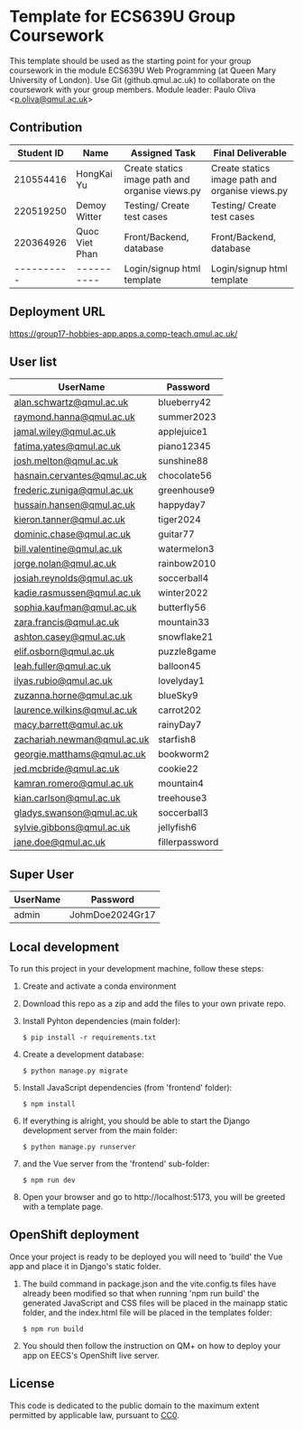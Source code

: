 # Template for ECS639U Group Coursework

This template should be used as the starting point for your group coursework in the module ECS639U Web Programming (at Queen Mary University of London). Use Git (github.qmul.ac.uk) to collaborate on the coursework with your group members. Module leader: Paulo Oliva <[p.oliva@qmul.ac.uk](mailto:p.oliva@qmul.ac.uk)>

## Contribution

| Student ID | Name           | Assigned Task                                   | Final Deliverable                               |
| ---------- | -------------- | ----------------------------------------------- | ----------------------------------------------- |
| 210554416  | HongKai Yu     | Create statics image path and organise views.py | Create statics image path and organise views.py |
| 220519250  | Demoy Witter   | Testing/ Create test cases                      | Testing/ Create test cases                      |
| 220364926  | Quoc Viet Phan | Front/Backend, database                         | Front/Backend, database                         |
| ---------- | ----------     | Login/signup html template                      | Login/signup html template                      |

## Deployment URL

https://group17-hobbies-app.apps.a.comp-teach.qmul.ac.uk/

## User list

| UserName | Password |
| -------- | -------- |
| alan.schwartz@qmul.ac.uk | blueberry42 |
| raymond.hanna@qmul.ac.uk | summer2023 |
| jamal.wiley@qmul.ac.uk | applejuice1 |
| fatima.yates@qmul.ac.uk | piano12345 |
| josh.melton@qmul.ac.uk | sunshine88 |
| hasnain.cervantes@qmul.ac.uk | chocolate56 |
| frederic.zuniga@qmul.ac.uk | greenhouse9 |
| hussain.hansen@qmul.ac.uk | happyday7 |
| kieron.tanner@qmul.ac.uk | tiger2024 |
| dominic.chase@qmul.ac.uk | guitar77 |
| bill.valentine@qmul.ac.uk | watermelon3 |
| jorge.nolan@qmul.ac.uk | rainbow2010 |
| josiah.reynolds@qmul.ac.uk | soccerball4 |
| kadie.rasmussen@qmul.ac.uk | winter2022 |
| sophia.kaufman@qmul.ac.uk | butterfly56 |
| zara.francis@qmul.ac.uk | mountain33 |
| ashton.casey@qmul.ac.uk | snowflake21 |
| elif.osborn@qmul.ac.uk | puzzle8game |
| leah.fuller@qmul.ac.uk | balloon45 |
| ilyas.rubio@qmul.ac.uk | lovelyday1 |
| zuzanna.horne@qmul.ac.uk | blueSky9 |
| laurence.wilkins@qmul.ac.uk | carrot202 |
| macy.barrett@qmul.ac.uk | rainyDay7 |
| zachariah.newman@qmul.ac.uk | starfish8 |
| georgie.matthams@qmul.ac.uk | bookworm2 |
| jed.mcbride@qmul.ac.uk | cookie22 |
| kamran.romero@qmul.ac.uk | mountain4 |
| kian.carlson@qmul.ac.uk | treehouse3 |
| gladys.swanson@qmul.ac.uk | soccerball3 |
| sylvie.gibbons@qmul.ac.uk | jellyfish6 |
| jane.doe@qmul.ac.uk | fillerpassword |

## Super User

| UserName | Password |
| -------- | -------- |
| admin | JohmDoe2024Gr17 |

## Local development

To run this project in your development machine, follow these steps:

1. Create and activate a conda environment

2. Download this repo as a zip and add the files to your own private repo.

3. Install Pyhton dependencies (main folder):

   ```console
   $ pip install -r requirements.txt
   ```

4. Create a development database:

   ```console
   $ python manage.py migrate
   ```

5. Install JavaScript dependencies (from 'frontend' folder):

   ```console
   $ npm install
   ```

6. If everything is alright, you should be able to start the Django development server from the main folder:

   ```console
   $ python manage.py runserver
   ```

7. and the Vue server from the 'frontend' sub-folder:

   ```console
   $ npm run dev
   ```

8. Open your browser and go to http://localhost:5173, you will be greeted with a template page.

## OpenShift deployment

Once your project is ready to be deployed you will need to 'build' the Vue app and place it in Django's static folder.

1. The build command in package.json and the vite.config.ts files have already been modified so that when running 'npm run build' the generated JavaScript and CSS files will be placed in the mainapp static folder, and the index.html file will be placed in the templates folder:

   ```console
   $ npm run build
   ```

2. You should then follow the instruction on QM+ on how to deploy your app on EECS's OpenShift live server.

## License

This code is dedicated to the public domain to the maximum extent permitted by applicable law, pursuant to [CC0](http://creativecommons.org/publicdomain/zero/1.0/).
